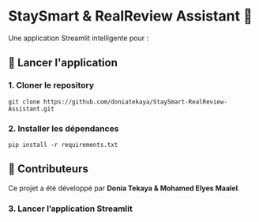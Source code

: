 # StaySmart & RealReview Assistant 🏡

Une application Streamlit intelligente pour :


## 🚀 Lancer l'application

### 1. Cloner le repository

```
git clone https://github.com/doniatekaya/StaySmart-RealReview-Assistant.git
```

### 2. Installer les dépendances

```
pip install -r requirements.txt
```

## 💪 Contributeurs

Ce projet a été développé par **Donia Tekaya & Mohamed Elyes Maalel**.

### 3. Lancer l’application Streamlit

```                                                                                                                                                                               streamlit run streamlit run app.py
```

